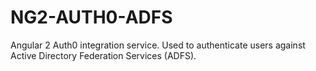 # NG2-AUTH0-ADFS
Angular 2 Auth0 integration service. Used to authenticate users against Active Directory Federation Services (ADFS).

